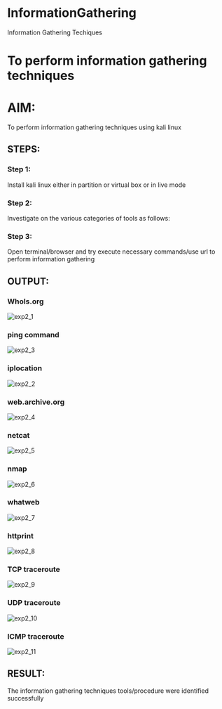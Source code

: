 # InformationGathering
Information Gathering Techiques

# To perform information gathering techniques

# AIM:

To perform information gathering techniques using kali linux 

## STEPS:

### Step 1:

Install kali linux either in partition or virtual box or in live mode

### Step 2:

Investigate on the various categories of tools as follows:

### Step 3:
Open terminal/browser and try execute necessary commands/use url to perform information gathering


## OUTPUT:
### WhoIs.org
![exp2_1](https://github.com/user-attachments/assets/619d8616-c7b4-48d3-913c-26baac998eba)

### ping command
![exp2_3](https://github.com/user-attachments/assets/0c9ee617-5d87-44f4-9b53-28318abb66ef)

### iplocation
![exp2_2](https://github.com/user-attachments/assets/34eb4557-821c-4047-9987-834caf646741)

### web.archive.org
![exp2_4](https://github.com/user-attachments/assets/3285239b-52ef-4f44-8e85-77bc5dd244bd)

### netcat
![exp2_5](https://github.com/user-attachments/assets/cd11dde1-727e-4862-967a-458e3cb810c5)

### nmap
![exp2_6](https://github.com/user-attachments/assets/5e863fdf-c5da-4384-8d6c-2b5726d30c7a)

### whatweb
![exp2_7](https://github.com/user-attachments/assets/600b1668-eb63-4976-9b2f-0583fd9d1fa5)

### httprint
![exp2_8](https://github.com/user-attachments/assets/bddbb7af-de20-4bb8-a312-43959dc4308b)

### TCP traceroute
![exp2_9](https://github.com/user-attachments/assets/00d7cb0a-6753-45b6-b1ca-4b47b8a8330b)

### UDP traceroute
![exp2_10](https://github.com/user-attachments/assets/c9970ce7-d1d8-4afd-a35c-0cdf1488be21)

### ICMP traceroute
![exp2_11](https://github.com/user-attachments/assets/1cffcf56-f577-4dcf-a751-8943b21d741d)

### 
## RESULT:
The information gathering techniques tools/procedure were  identified successfully
